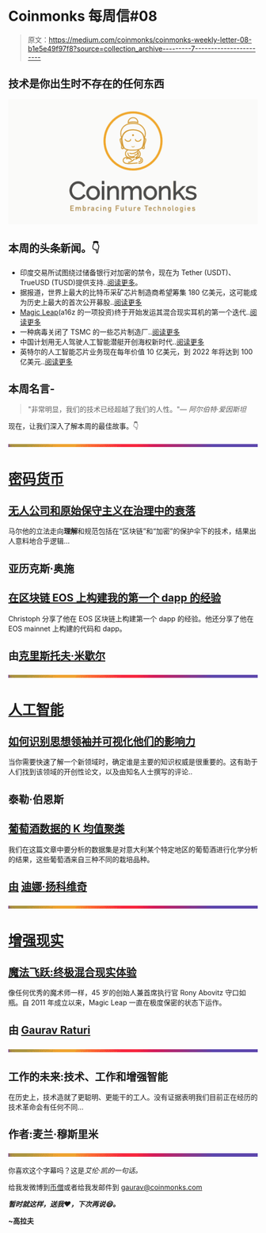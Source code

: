 # Coinmonks 每周信#08

> 原文：<https://medium.com/coinmonks/coinmonks-weekly-letter-08-b1e5e49f97f8?source=collection_archive---------7----------------------->

## 技术是你出生时不存在的任何东西

![](img/a8f11514568647ebfa7debf2b408b963.png)

## 本周的头条新闻。👇

*   印度交易所试图绕过储备银行对加密的禁令，现在为 Tether (USDT)、TrueUSD (TUSD)提供支持..[阅读更多](https://www.cryptoglobe.com/latest/2018/08/indian-exchanges-attempt-to-bypass-reserve-banks-ban-on-crypto-now-offering-support-for-tether-usdt-trueusd-tusd/)。
*   据报道，世界上最大的比特币采矿芯片制造商希望筹集 180 亿美元，这可能成为历史上最大的首次公开募股..[阅读更多](https://www.businessinsider.in/The-worlds-largest-maker-of-bitcoin-mining-chips-is-reportedly-hoping-to-raise-18-billion-for-what-could-end-up-being-the-largest-IPO-in-history/articleshow/65360564.cms)
*   [Magic Leap](https://www.magicleap.com/)(a16z 的一项投资)终于开始发运其混合现实耳机的第一个迭代..[阅读更多](https://www.cnbc.com/2018/08/08/magic-leap-one-creators-edition-first-look.html?utm_source=Benedict%27s+newsletter&utm_campaign=ff65bd0f77-Benedict%27s+Newsletter_COPY_01&utm_medium=email&utm_term=0_4999ca107f-ff65bd0f77-70561205)
*   一种病毒关闭了 TSMC 的一些芯片制造厂..[阅读更多](https://ben-evans.us6.list-manage.com/track/click?u=b98e2de85f03865f1d38de74f&id=d4b283f587&e=2b3575710b)
*   中国计划用无人驾驶人工智能潜艇开创海权新时代..[阅读更多](https://www.artificialintelligence-news.com/2018/07/23/china-sea-power-unmanned-ai-submarines/)
*   英特尔的人工智能芯片业务现在每年价值 10 亿美元，到 2022 年将达到 100 亿美元..[阅读更多](https://www.artificialintelligence-news.com/2018/08/09/intel-ai-business-worth/)

## 本周名言-

> "非常明显，我们的技术已经超越了我们的人性。"― *阿尔伯特·爱因斯坦*

现在，让我们深入了解本周的最佳故事。👇

![](img/bbd4c520f7a63777145b65e0ebc51cba.png)

# [密码货币](https://medium.com/coinmonks/blockchain/home)

## [无人公司和原始保守主义在治理中的衰落](/coinmonks/human-less-companies-and-the-decline-of-primeval-conservatism-in-governance-12d951733f98)

马尔他的立法走向**理解**和规范包括在“区块链”和“加密”的保护伞下的技术，结果出人意料地合乎逻辑…

## 亚历克斯·奥施

## [在区块链 EOS 上构建我的第一个 dapp 的经验](/coinmonks/learnings-from-building-my-first-dapp-on-eos-blockchain-4ae046c09b78)

Christoph 分享了他在 EOS 区块链上构建第一个 dapp 的经验。他还分享了他在 EOS mainnet 上构建的代码和 dapp。

## 由[克里斯托夫·米歇尔](https://medium.com/u/56a971659c6f?source=post_page-----b1e5e49f97f8--------------------------------)

![](img/bbd4c520f7a63777145b65e0ebc51cba.png)

# [人工智能](https://medium.com/coinmonks/artificial-intelligence/home)

## [如何识别思想领袖并可视化他们的影响力](/coinmonks/how-to-identify-thought-leaders-and-visualize-their-influence-c01aa218090e)

当你需要快速了解一个新领域时，确定谁是主要的知识权威是很重要的。这有助于人们找到该领域的开创性论文，以及由知名人士撰写的评论..

## 泰勒·伯恩斯

## [葡萄酒数据的 K 均值聚类](/coinmonks/k-means-clustering-of-wine-data-a88798e4ea47)

我们在这篇文章中要分析的数据集是对意大利某个特定地区的葡萄酒进行化学分析的结果，这些葡萄酒来自三种不同的栽培品种。

## [由](/@dinajankovic93?source=post_header_lockup) [迪娜·扬科维奇](https://medium.com/u/b7b4973f5897?source=post_page-----b1e5e49f97f8--------------------------------)

![](img/bbd4c520f7a63777145b65e0ebc51cba.png)

# [增强现实](https://medium.com/coinmonks/ar-vr/home)

## [魔法飞跃:终极混合现实体验](/coinmonks/magic-leap-ultimate-mixed-reality-experience-eb7945479d54)

像任何优秀的魔术师一样，45 岁的创始人兼首席执行官 Rony Abovitz 守口如瓶。自 2011 年成立以来，Magic Leap 一直在极度保密的状态下运作。

## 由 [Gaurav Raturi](https://medium.com/u/4750f3fb59d3?source=post_page-----b1e5e49f97f8--------------------------------)

![](img/bbd4c520f7a63777145b65e0ebc51cba.png)

## 工作的未来:技术、工作和增强智能

在历史上，技术造就了更聪明、更能干的工人。没有证据表明我们目前正在经历的技术革命会有任何不同…

## 作者:麦兰·穆斯里米

![](img/bbd4c520f7a63777145b65e0ebc51cba.png)

你喜欢这个字幕吗？这是*艾伦·凯的一句话。*

给我发微博到[币僧](https://twitter.com/coinmonks)或者给我发邮件到 gaurav@coinmonks.com

***暂时就这样，送我❤️，下次再说😄。***

**~高拉夫**